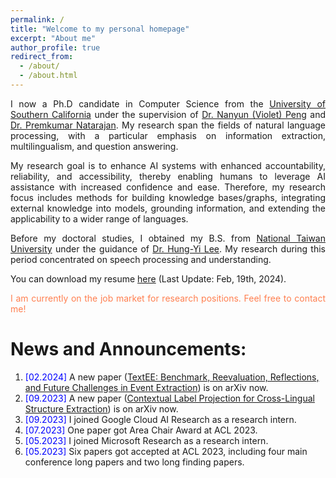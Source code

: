 ```yaml
---
permalink: /
title: "Welcome to my personal homepage"
excerpt: "About me"
author_profile: true
redirect_from: 
  - /about/
  - /about.html
---
```


<p align="justify">
  I now a Ph.D candidate in Computer Science from the <a href="https://www.cs.usc.edu/">University of Southern California</a> under the supervision of <a href="https://vnpeng.net/">Dr. Nanyun (Violet) Peng</a> and <a href="https://viterbi.usc.edu/directory/faculty/Natarajan/Premkumar">Dr. Premkumar Natarajan</a>. My research span the fields of natural language processing, with a particular emphasis on information extraction, multilingualism, and question answering. 
</p>  

<p align="justify">
  My research goal is to enhance AI systems with enhanced accountability, reliability, and accessibility, thereby enabling humans to leverage AI assistance with increased confidence and ease. Therefore, my research focus includes methods for building knowledge bases/graphs, integrating external knowledge into models, grounding information, and extending the applicability to a wider range of languages.
</p>

<p align="justify">
  Before my doctoral studies, I obtained my B.S. from <a href="https://eecs.ntu.edu.tw/?locale=en">National Taiwan University</a> under the guidance of <a href="https://speech.ee.ntu.edu.tw/~hylee">Dr. Hung-Yi Lee</a>. My research during this period concentrated on speech processing and understanding. 
</p>

You can download my resume [here](../files/Resume_ihunghsu_202402.pdf) (Last Update: Feb, 19th, 2024).

<p align="justify" style='color:coral'>
  I am currently on the job market for research positions. Feel free to contact me!
</p>

News and Announcements:
======
1. <span style="color:blue">[02.2024] </span> A new paper ([TextEE: Benchmark, Reevaluation, Reflections, and Future Challenges in Event Extraction](https://arxiv.org/abs/2311.09562)) is on arXiv now.
1. <span style="color:blue">[09.2023] </span> A new paper ([Contextual Label Projection for Cross-Lingual Structure Extraction](https://arxiv.org/abs/2309.08943)) is on arXiv now.
1. <span style="color:blue">[09.2023] </span> I joined Google Cloud AI Research as a research intern.
1. <span style="color:blue">[07.2023] </span> One paper got Area Chair Award at ACL 2023.
1. <span style="color:blue">[05.2023] </span> I joined Microsoft Research as a research intern.
1. <span style="color:blue">[05.2023] </span> Six papers got accepted at ACL 2023, including four main conference long papers and two long finding papers.